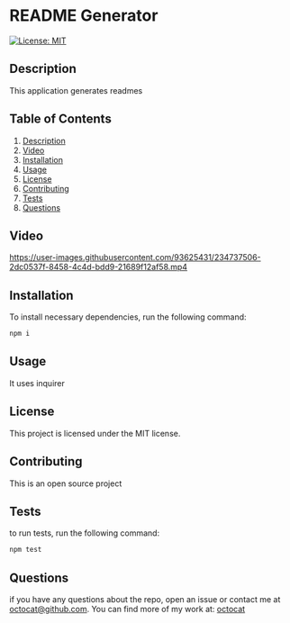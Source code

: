# README Generator

[![License: MIT](https://img.shields.io/badge/License-MIT-yellow.svg)](https://opensource.org/licenses/MIT)

## Description

  This application generates readmes
  
## Table of Contents

1. [Description](#description)
2. [Video](#video)
3. [Installation](#installation)
4. [Usage](#usage)
5. [License](#license)
6. [Contributing](#contributing)
7. [Tests](#tests)
8. [Questions](#questions)

## Video

https://user-images.githubusercontent.com/93625431/234737506-2dc0537f-8458-4c4d-bdd9-21689f12af58.mp4

## Installation

To install necessary dependencies, run the following command:

```bash
npm i
```

## Usage

It uses inquirer

## License

This project is licensed under the MIT license.

## Contributing

This is an open source project

## Tests

to run tests, run the following command:

```bash
npm test
```

## Questions

if you have any questions about the repo, open an issue or contact me at octocat@github.com. You can find more of my work at: [octocat](https://github.com/octocat)

